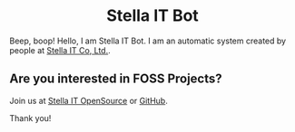 <h1 align="center">Stella IT Bot</h1>
Beep, boop! Hello, I am Stella IT Bot.  
I am an automatic system created by people at <a href="https://stella-it.com/">Stella IT Co, Ltd.</a>.  

## Are you interested in FOSS Projects?
Join us at [Stella IT OpenSource](https://opensource.stella-it.com) or [GitHub](https://github.com/Stella-IT).  

Thank you!
